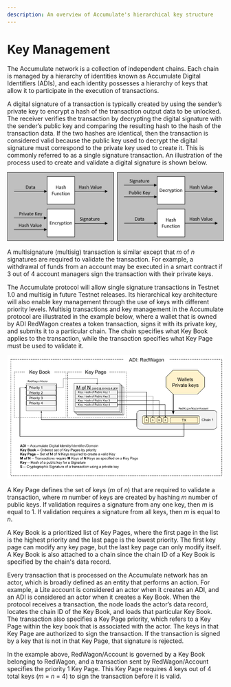 ```yaml
---
description: An overview of Accumulate's hierarchical key structure
---
```


# Key Management

The Accumulate network is a collection of independent chains. Each chain is managed by a hierarchy of identities known as Accumulate Digital Identifiers (ADIs), and each identity possesses a hierarchy of keys that allow it to participate in the execution of transactions. &#x20;

A digital signature of a transaction is typically created by using the sender’s private key to encrypt a hash of the transaction output data to be unlocked. The receiver verifies the transaction by decrypting the digital signature with the sender’s public key and comparing the resulting hash to the hash of the transaction data. If the two hashes are identical, then the transaction is considered valid because the public key used to decrypt the digital signature must correspond to the private key used to create it. This is commonly referred to as a single signature transaction. An illustration of the process used to create and validate a digital signature is shown below.

![An illustration of the process for creating a digital signature (left) and validating a digital signature (right)](<../.gitbook/assets/Digital signatures.png>)

A multisignature (multisig) transaction is similar except that _m_ of _n_ signatures are required to validate the transaction. For example, a withdrawal of funds from an account may be executed in a smart contract if 3 out of 4 account managers sign the transaction with their private keys.

The Accumulate protocol will allow single signature transactions in Testnet 1.0 and multisig in future Testnet releases. Its hierarchical key architecture will also enable key management through the use of keys with different priority levels. Multisig transactions and key management in the Accumulate protocol are illustrated in the example below, where a wallet that is owned by ADI RedWagon creates a token transaction, signs it with its private key, and submits it to a particular chain. The chain specifies what Key Book applies to the transaction, while the transaction specifies what Key Page must be used to validate it.&#x20;

![](<../.gitbook/assets/Accumulate Key Books.png>)

A Key Page defines the set of keys (_m_ of _n_) that are required to validate a transaction, where _m_ number of keys are created by hashing _m_ number of public keys. If validation requires a signature from any one key, then _m_ is equal to 1. If validation requires a signature from all keys, then _m_ is equal to _n_.&#x20;

A Key Book is a prioritized list of Key Pages, where the first page in the list is the highest priority and the last page is the lowest priority. The first key page can modify any key page, but the last key page can only modify itself. A Key Book is also attached to a chain since the chain ID of a Key Book is specified by the chain's data record.

Every transaction that is processed on the Accumulate network has an actor, which is broadly defined as an entity that performs an action. For example, a Lite account is considered an actor when it creates an ADI, and an ADI is considered an actor when it creates a Key Book. When the protocol receives a transaction, the node loads the actor’s data record, locates the chain ID of the Key Book, and loads that particular Key Book. The transaction also specifies a Key Page priority, which refers to a Key Page within the key book that is associated with the actor. The keys in that Key Page are authorized to sign the transaction. If the transaction is signed by a key that is not in that Key Page, that signature is rejected.

In the example above, RedWagon/Account is governed by a Key Book belonging to RedWagon, and a transaction sent by RedWagon/Account specifies the priority 1 Key Page. This Key Page requires 4 keys out of 4 total keys (_m_ = _n_ = 4) to sign the transaction before it is valid.

